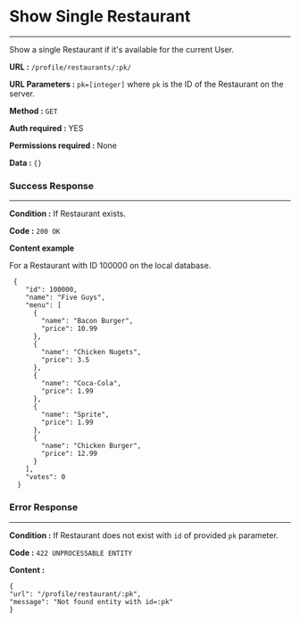# Show Single Restaurant
____

Show a single Restaurant if it's available
for the current User.

**URL :** `/profile/restaurants/:pk/`

**URL Parameters :** 
`pk=[integer]` where `pk` is the ID of the Restaurant on the server.

**Method :** `GET`

**Auth required :** YES

**Permissions required :** None

**Data :** `{}`

### Success Response
____

**Condition :** If Restaurant exists.

**Code :** `200 OK`

**Content example**

For a Restaurant with ID 100000 on the local database.

```
 {
    "id": 100000,
    "name": "Five Guys",
    "menu": [
      {
        "name": "Bacon Burger",
        "price": 10.99
      },
      {
        "name": "Chicken Nugets",
        "price": 3.5
      },
      {
        "name": "Coca-Cola",
        "price": 1.99
      },
      {
        "name": "Sprite",
        "price": 1.99
      },
      {
        "name": "Chicken Burger",
        "price": 12.99
      }
    ],
    "votes": 0
  }
```
### Error Response
____

**Condition :** If Restaurant does not
exist with `id` of provided `pk` parameter.

**Code :** `422 UNPROCESSABLE ENTITY`

**Content :**

```
{
"url": "/profile/restaurant/:pk",
"message": "Not found entity with id=:pk"
}
